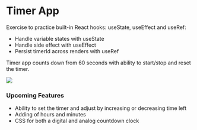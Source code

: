 # Timer App

Exercise to practice built-in React hooks: useState, useEffect and useRef:
- Handle variable states with useState
- Handle side effect with useEffect
- Persist timerId across renders with useRef

Timer app counts down from 60 seconds with ability to start/stop and reset the timer. 

<img src="./timer.gif">

### Upcoming Features
- Ability to set the timer and adjust by increasing or decreasing time left
- Adding of hours and minutes
- CSS for both a digital and analog countdown clock